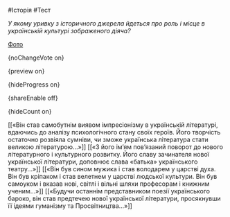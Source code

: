 #Історія #Тест

*У якому уривку з історичного джерела йдеться про роль і місце в українській культурі зображеного діяча?*

[Фото](https://zno.osvita.ua//doc/images/znotest/9/934/6.jpg)

{noChangeVote on}

{preview on}

{hideProgress on}

{shareEnable off}

{hideCount on}

[[«Він став самобутнім виявом імпресіонізму в українській літературі, вдаючись до аналізу психологічного стану своїх героїв. Його творчість остаточно розвіяла сумніви, чи зможе українська література стати великою літературою...»]]
[[«З його ім’ям пов’язаний поворот до нового літературного і культурного розвитку. Його славу зачинателя нової української літератури, доповнює слава «батька» українського театру...»]]
[[«Він був сином мужика і став володарем у царстві духа. Він був кріпаком і став велетнем у царстві людської культури. Він був самоуком і вказав нові, світлі і вільні шляхи професорам і книжним ученим...»]]
[[«Будучи останнім представником поезії українського бароко, він став предтечею нової української літератури, просякнувши її ідеями гуманізму та Просвітництва...»]]
